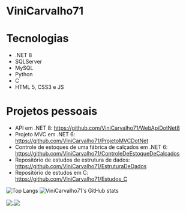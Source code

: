 # ViniCarvalho71 

# Tecnologias

- .NET 8
- SQLServer
- MySQL
- Python
- C
- HTML 5, CSS3 e JS

# Projetos pessoais

- API em .NET 8: https://github.com/ViniCarvalho71/WebApiDotNet8
- Projeto MVC em .NET 6: https://github.com/ViniCarvalho71/ProjetoMVCDotNet
- Controle de estoques de uma fábrica de calçados em .NET 6: https://github.com/ViniCarvalho71/ControleDeEstoqueDeCalcados
- Repositório de estudos de estrutura de dados: https://github.com/ViniCarvalho71/EstruturaDeDados
- Repositório de estudos em C: https://github.com/ViniCarvalho71/Estudos_C


![Top Langs](https://github-readme-stats.vercel.app/api/top-langs/?username=ViniCarvalho71&layout=compact&theme=material-palenight)
![ViniCarvalho71's GitHub stats](https://github-readme-stats.vercel.app/api?username=ViniCarvalho71&theme=material-palenight&show_icons=true)

<a href="https://github.com/anuraghazra/github-readme-stats">
  <img align="center" src="https://github-readme-stats.vercel.app/api/pin/?username=ViniCarvalho71&repo=https://github.com/ViniCarvalho71/WebApiDotNet8&theme=material-palenight" />
</a>
<a href="https://github.com/anuraghazra/convoychat">
  <img align="center" src="https://github-readme-stats.vercel.app/api/pin/?username=ViniCarvalho71&repo=https://github.com/ViniCarvalho71/EstruturaDeDados&theme=material-palenight" />
</a>